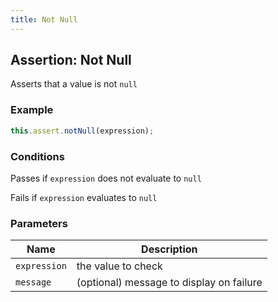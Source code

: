 ```yaml
---
title: Not Null
---
```


## Assertion: Not Null

Asserts that a value is not `null`

### Example

```ts
this.assert.notNull(expression);
```

### Conditions

Passes if `expression` does not evaluate to `null`

Fails if `expression` evaluates to `null`

### Parameters

| Name | Description |
|---|---|
| `expression` | the value to check |
| `message` | (optional) message to display on failure |